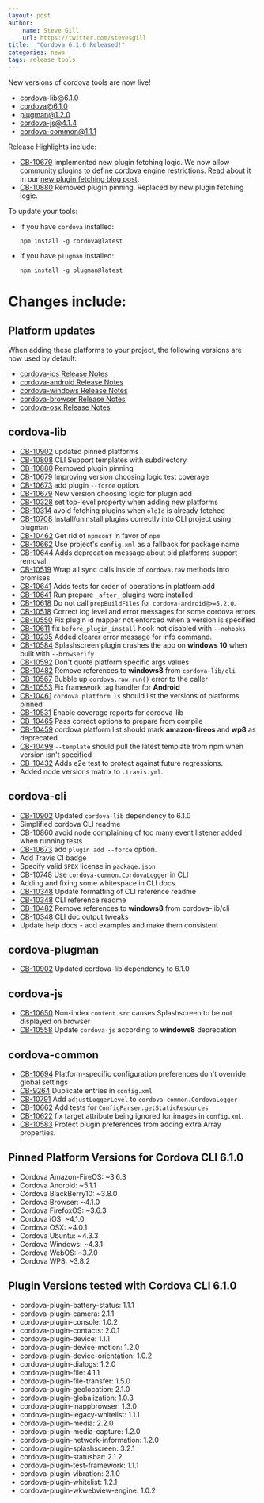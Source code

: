 ```yaml
---
layout: post
author:
    name: Steve Gill
    url: https://twitter.com/stevesgill
title:  "Cordova 6.1.0 Released!"
categories: news
tags: release tools
---
```

New versions of cordova tools are now live!

* [cordova-lib@6.1.0](https://www.npmjs.org/package/cordova-lib)
* [cordova@6.1.0](https://www.npmjs.org/package/cordova)
* [plugman@1.2.0](https://www.npmjs.org/package/plugman)
* [cordova-js@4.1.4](https://www.npmjs.org/package/cordova-js)
* [cordova-common@1.1.1](https://www.npmjs.com/package/cordova-common)

Release Highlights include:
* [CB-10679](https://issues.apache.org/jira/browse/CB-10679) implemented new plugin fetching logic. We now allow community plugins to define cordova engine restrictions. Read about it in our [new plugin fetching blog post](http://cordova.apache.org/announcements/2016/03/22/new-plugin-fetching.html).
* [CB-10880](https://issues.apache.org/jira/browse/CB-10880) Removed plugin pinning. Replaced by new plugin fetching logic. 

To update your tools:

  * If you have `cordova` installed:

        npm install -g cordova@latest
  
  * If you have `plugman` installed:

        npm install -g plugman@latest

<!--more-->
# Changes include:
## Platform updates

When adding these platforms to your project, the following versions are now used by default:

* [cordova-ios Release Notes](http://cordova.apache.org/announcements/2016/03/02/ios-4.1.0.html)
* [cordova-android Release Notes](http://cordova.apache.org/announcements/2016/03/02/cordova-android-5.1.1.html)
* [cordova-windows Release Notes](http://cordova.apache.org/announcements/2016/02/04/cordova-windows-4.3.1.html)
* [cordova-browser Release Notes](http://cordova.apache.org/announcements/2016/03/04/cordova-browser-4.1.0.html)
* [cordova-osx Release Notes](http://cordova.apache.org/announcements/2016/02/16/osx-4.0.0.html)

## cordova-lib

* [CB-10902](https://issues.apache.org/jira/browse/CB-10902) updated pinned platforms
* [CB-10808](https://issues.apache.org/jira/browse/CB-10808) CLI Support templates with subdirectory
* [CB-10880](https://issues.apache.org/jira/browse/CB-10880) Removed plugin pinning
* [CB-10679](https://issues.apache.org/jira/browse/CB-10679) Improving version choosing logic test coverage
* [CB-10673](https://issues.apache.org/jira/browse/CB-10673) add plugin `--force` option. 
* [CB-10679](https://issues.apache.org/jira/browse/CB-10679) New version choosing logic for plugin add
* [CB-10328](https://issues.apache.org/jira/browse/CB-10328) set top-level property when adding new platforms
* [CB-10314](https://issues.apache.org/jira/browse/CB-10314) avoid fetching plugins when `oldId` is already fetched
* [CB-10708](https://issues.apache.org/jira/browse/CB-10708) Install/uninstall plugins correctly into CLI project using plugman
* [CB-10462](https://issues.apache.org/jira/browse/CB-10462) Get rid of `npmconf` in favor of `npm`
* [CB-10662](https://issues.apache.org/jira/browse/CB-10662) Use project's `config.xml` as a fallback for package name
* [CB-10644](https://issues.apache.org/jira/browse/CB-10644) Adds deprecation message about old platforms support removal.
* [CB-10519](https://issues.apache.org/jira/browse/CB-10519) Wrap all sync calls inside of `cordova.raw` methods into promises
* [CB-10641](https://issues.apache.org/jira/browse/CB-10641) Adds tests for order of operations in platform add
* [CB-10641](https://issues.apache.org/jira/browse/CB-10641) Run prepare `_after_` plugins were installed
* [CB-10618](https://issues.apache.org/jira/browse/CB-10618) Do not call `prepBuildFiles` for `cordova-android@>=5.2.0`.
* [CB-10518](https://issues.apache.org/jira/browse/CB-10518) Correct log level and error messages for some cordova errors
* [CB-10550](https://issues.apache.org/jira/browse/CB-10550) Fix plugin id mapper not enforced when a version is specified
* [CB-10611](https://issues.apache.org/jira/browse/CB-10611) fix `before_plugin_install` hook not disabled with `--nohooks`
* [CB-10235](https://issues.apache.org/jira/browse/CB-10235) Added clearer error message for info command.
* [CB-10584](https://issues.apache.org/jira/browse/CB-10584) Splashscreen plugin crashes the app on **windows 10** when built with `--browserify`
* [CB-10592](https://issues.apache.org/jira/browse/CB-10592) Don't quote platform specific args values
* [CB-10482](https://issues.apache.org/jira/browse/CB-10482) Remove references to **windows8** from `cordova-lib/cli`
* [CB-10567](https://issues.apache.org/jira/browse/CB-10567) Bubble up `cordova.raw.run()` error to the caller
* [CB-10553](https://issues.apache.org/jira/browse/CB-10553) Fix framework tag handler for **Android**
* [CB-10461](https://issues.apache.org/jira/browse/CB-10461) `cordova platform ls` should list the versions of platforms pinned
* [CB-10531](https://issues.apache.org/jira/browse/CB-10531) Enable coverage reports for cordova-lib
* [CB-10465](https://issues.apache.org/jira/browse/CB-10465) Pass correct options to prepare from compile
* [CB-10459](https://issues.apache.org/jira/browse/CB-10459) cordova platform list should mark **amazon-fireos** and **wp8** as deprecated
* [CB-10499](https://issues.apache.org/jira/browse/CB-10499) `--template` should pull the latest template from npm when version isn't specified
* [CB-10432](https://issues.apache.org/jira/browse/CB-10432) Adds e2e test to protect against future regressions.
* Added node versions matrix to `.travis.yml`.

## cordova-cli

* [CB-10902](https://issues.apache.org/jira/browse/CB-10902) Updated `cordova-lib` dependency to 6.1.0
* Simplified cordova CLI readme
* [CB-10860](https://issues.apache.org/jira/browse/CB-10860) avoid node complaining of too many event listener added when running tests
* [CB-10673](https://issues.apache.org/jira/browse/CB-10673) add `plugin add --force` option.
* Add Travis CI badge
* Specify valid `SPDX` license in `package.json`
* [CB-10748](https://issues.apache.org/jira/browse/CB-10748) Use `cordova-common.CordovaLogger` in CLI
* Adding and fixing some whitespace in CLI docs.
* [CB-10348](https://issues.apache.org/jira/browse/CB-10348) Update formatting of CLI reference readme
* [CB-10348](https://issues.apache.org/jira/browse/CB-10348) CLI reference readme
* [CB-10482](https://issues.apache.org/jira/browse/CB-10482) Remove references to **windows8** from cordova-lib/cli
* [CB-10348](https://issues.apache.org/jira/browse/CB-10348) CLI doc output tweaks
* Update help docs - add examples and make them consistent

## cordova-plugman

* [CB-10902](https://issues.apache.org/jira/browse/CB-10902) Updated cordova-lib dependency to 6.1.0

## cordova-js

* [CB-10650](https://issues.apache.org/jira/browse/CB-10650) Non-index `content.src` causes Splashscreen to be not displayed on browser
* [CB-10558](https://issues.apache.org/jira/browse/CB-10558) Update `cordova-js` according to **windows8** deprecation

## cordova-common

* [CB-10694](https://issues.apache.org/jira/browse/CB-10694) Platform-specific configuration preferences don't override global settings
* [CB-9264](https://issues.apache.org/jira/browse/CB-9264) Duplicate entries in `config.xml`
* [CB-10791](https://issues.apache.org/jira/browse/CB-10791) Add `adjustLoggerLevel` to `cordova-common.CordovaLogger`
* [CB-10662](https://issues.apache.org/jira/browse/CB-10662) Add tests for `ConfigParser.getStaticResources`
* [CB-10622](https://issues.apache.org/jira/browse/CB-10622) fix target attribute being ignored for images in `config.xml`.
* [CB-10583](https://issues.apache.org/jira/browse/CB-10583) Protect plugin preferences from adding extra Array properties.

## Pinned Platform Versions for **Cordova CLI 6.1.0**

* Cordova Amazon-FireOS: ~3.6.3
* Cordova Android: ~5.1.1
* Cordova BlackBerry10: ~3.8.0
* Cordova Browser: ~4.1.0
* Cordova FirefoxOS: ~3.6.3
* Cordova iOS: ~4.1.0
* Cordova OSX: ~4.0.1
* Cordova Ubuntu: ~4.3.3
* Cordova Windows: ~4.3.1
* Cordova WebOS: ~3.7.0
* Cordova WP8: ~3.8.2

## Plugin Versions tested with **Cordova CLI 6.1.0**

* cordova-plugin-battery-status: 1.1.1
* cordova-plugin-camera: 2.1.1
* cordova-plugin-console: 1.0.2
* cordova-plugin-contacts: 2.0.1
* cordova-plugin-device: 1.1.1
* cordova-plugin-device-motion: 1.2.0
* cordova-plugin-device-orientation: 1.0.2
* cordova-plugin-dialogs: 1.2.0
* cordova-plugin-file: 4.1.1
* cordova-plugin-file-transfer: 1.5.0
* cordova-plugin-geolocation: 2.1.0
* cordova-plugin-globalization: 1.0.3
* cordova-plugin-inappbrowser: 1.3.0
* cordova-plugin-legacy-whitelist: 1.1.1
* cordova-plugin-media: 2.2.0
* cordova-plugin-media-capture: 1.2.0
* cordova-plugin-network-information: 1.2.0
* cordova-plugin-splashscreen: 3.2.1
* cordova-plugin-statusbar: 2.1.2
* cordova-plugin-test-framework: 1.1.1
* cordova-plugin-vibration: 2.1.0
* cordova-plugin-whitelist: 1.2.1
* cordova-plugin-wkwebview-engine: 1.0.2
